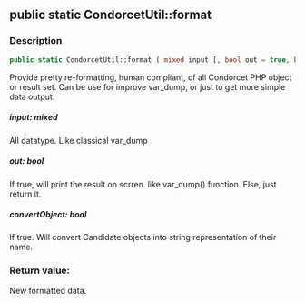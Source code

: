 ## public static CondorcetUtil::format

### Description    

```php
public static CondorcetUtil::format ( mixed input [, bool out = true, bool convertObject = true] )
```

Provide pretty re-formatting, human compliant, of all Condorcet PHP object or result set.
Can be use for improve var_dump, or just to get more simple data output.    


##### **input:** *mixed*   
All datatype. Like classical var_dump    



##### **out:** *bool*   
If true, will print the result on scrren. like var_dump() function. Else, just return it.    



##### **convertObject:** *bool*   
If true. Will convert Candidate objects into string representation of their name.    



### Return value:   

New formatted data.


